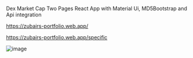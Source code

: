 Dex Market Cap Two Pages React App with Material Ui, MD5Bootstrap and Api integration

https://zubairs-portfolio.web.app/

https://zubairs-portfolio.web.app/specific

![image](https://user-images.githubusercontent.com/70833594/147684887-fc160bd4-69ad-4f67-9975-f27fe0909f84.png)
